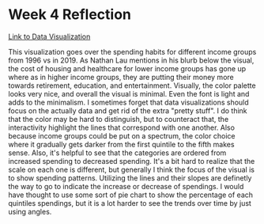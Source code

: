 # Week 4 Reflection

[Link to Data Visualization](https://flowingdata.com/2021/02/24/how-spending-changed-for-different-income-groups/)

This visualization goes over the spending habits for different income groups from 1996 vs in 2019. As Nathan Lau mentions in his blurb below the visual, the cost of housing and healthcare for lower income groups has gone up where as in higher income groups, they are putting their money more towards retirement, education, and entertainment. Visually, the color palette looks very nice, and overall the visual is minimal. Even the font is light and adds to the minimalism. I sometimes forget that data visualizations should focus on the actually data and get rid of the extra "pretty stuff". I do think that the color may be hard to distinguish, but to counteract that, the interactivity highlight the lines that correspond with one another. Also because income groups could be put on a spectrum, the color choice where it gradually gets darker from the first quintile to the fifth makes sense. Also, it's helpful to see that the categories are ordered from increased spending to decreased spending. It's a bit hard to realize that the scale on each one is different, but generally I think the focus of the visual is to show spending patterns. Utilizing the lines and their slopes are definetly the way to go to indicate the increase or decrease of spendings. I would have thought to use some sort of pie chart to show the percentage of each quintiles spendings, but it is a lot harder to see the trends over time by just using angles. 
